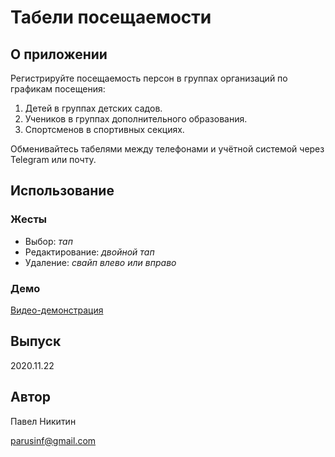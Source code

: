 # Табели посещаемости

## О приложении

Регистрируйте посещаемость персон в группах организаций по графикам посещения:

1. Детей в группах детских садов.
2. Учеников в группах дополнительного образования.
3. Спортсменов в спортивных секциях.

Обменивайтесь табелями между телефонами и учётной системой через Telegram или почту.

## Использование

### Жесты

* Выбор: _тап_
* Редактирование: _двойной тап_
* Удаление: _свайп влево или вправо_

### Демо
[Видео-демонстрация](https://youtu.be/vvLaug6BrWo)

## Выпуск

2020.11.22

## Автор

Павел Никитин

[parusinf@gmail.com](mailto:parusinf@gmail.com)

